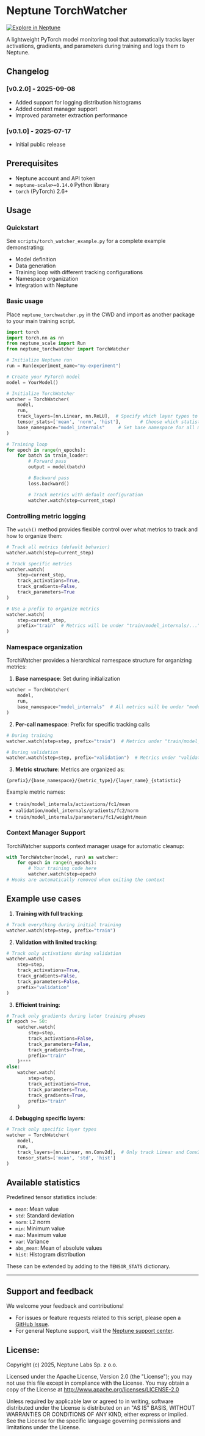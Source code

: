 # Neptune TorchWatcher

[![Explore in Neptune][Explore in Neptune badge]][Neptune dashboard]

A lightweight PyTorch model monitoring tool that automatically tracks layer activations, gradients, and parameters during training and logs them to Neptune.



## Changelog

### [v0.2.0] - 2025-09-08
- Added support for logging distribution histograms
- Added context manager support
- Improved parameter extraction performance

### [v0.1.0] - 2025-07-17
- Initial public release

## Prerequisites
- Neptune account and API token
- `neptune-scale>=0.14.0` Python library
- `torch` (PyTorch) 2.6+

## Usage

### Quickstart

See `scripts/torch_watcher_example.py` for a complete example demonstrating:
- Model definition
- Data generation
- Training loop with different tracking configurations
- Namespace organization
- Integration with Neptune

### Basic usage

Place `neptune_torchwatcher.py` in the CWD and import as another package to your main training script.

```python
import torch
import torch.nn as nn
from neptune_scale import Run
from neptune_torchwatcher import TorchWatcher

# Initialize Neptune run
run = Run(experiment_name="my-experiment")

# Create your PyTorch model
model = YourModel()

# Initialize TorchWatcher
watcher = TorchWatcher(
    model,
    run,
    track_layers=[nn.Linear, nn.ReLU],  # Specify which layer types to track (default is all layers)
    tensor_stats=['mean', 'norm', 'hist'],       # Choose which statistics to compute (default = ["mean"])
    base_namespace="model_internals"     # Set base namespace for all metrics (default = "model_internals")
)

# Training loop
for epoch in range(n_epochs):
    for batch in train_loader:
        # Forward pass
        output = model(batch)

        # Backward pass
        loss.backward()

        # Track metrics with default configuration
        watcher.watch(step=current_step)
```

### Controlling metric logging

The `watch()` method provides flexible control over what metrics to track and how to organize them:

```python
# Track all metrics (default behavior)
watcher.watch(step=current_step)

# Track specific metrics
watcher.watch(
    step=current_step,
    track_activations=True,
    track_gradients=False,
    track_parameters=True
)

# Use a prefix to organize metrics
watcher.watch(
    step=current_step,
    prefix="train"  # Metrics will be under "train/model_internals/..."
)
```

### Namespace organization

TorchWatcher provides a hierarchical namespace structure for organizing metrics:

1. **Base namespace**: Set during initialization
```python
watcher = TorchWatcher(
    model,
    run,
    base_namespace="model_internals"  # All metrics will be under "model_internals/"
)
```

2. **Per-call namespace**: Prefix for specific tracking calls
```python
# During training
watcher.watch(step=step, prefix="train")  # Metrics under "train/model_internals/"

# During validation
watcher.watch(step=step, prefix="validation")  # Metrics under "validation/model_internals/"
```

3. **Metric structure**: Metrics are organized as:
```
{prefix}/{base_namespace}/{metric_type}/{layer_name}_{statistic}
```

Example metric names:
- `train/model_internals/activations/fc1/mean`
- `validation/model_internals/gradients/fc2/norm`
- `train/model_internals/parameters/fc1/weight/mean`

### Context Manager Support

TorchWatcher supports context manager usage for automatic cleanup:

```python
with TorchWatcher(model, run) as watcher:
    for epoch in range(n_epochs):
        # Your training code here
        watcher.watch(step=epoch)
# Hooks are automatically removed when exiting the context
```

## Example use cases

1. **Training with full tracking**:
```python
# Track everything during initial training
watcher.watch(step=step, prefix="train")
```

2. **Validation with limited tracking**:
```python
# Track only activations during validation
watcher.watch(
    step=step,
    track_activations=True,
    track_gradients=False,
    track_parameters=False,
    prefix="validation"
)
```

3. **Efficient training**:
```python
# Track only gradients during later training phases
if epoch >= 50:
    watcher.watch(
        step=step,
        track_activations=False,
        track_parameters=False,
        track_gradients=True,
        prefix="train"
    )****
else:
    watcher.watch(
        step=step,
        track_activations=True,
        track_parameters=True,
        track_gradients=True,
        prefix="train"
    )
```

4. **Debugging specific layers**:
```python
# Track only specific layer types
watcher = TorchWatcher(
    model,
    run,
    track_layers=[nn.Linear, nn.Conv2d],  # Only track Linear and Conv2d layers
    tensor_stats=['mean', 'std', 'hist']
)
```

## Available statistics

Predefined tensor statistics include:
- `mean`: Mean value
- `std`: Standard deviation
- `norm`: L2 norm
- `min`: Minimum value
- `max`: Maximum value
- `var`: Variance
- `abs_mean`: Mean of absolute values
- `hist`: Histogram distribution

These can be extended by adding to the `TENSOR_STATS` dictionary.

---

## Support and feedback

We welcome your feedback and contributions!
- For issues or feature requests related to this script, please open a [GitHub Issue][Github issues].
- For general Neptune support, visit the [Neptune support center][Support center].

## License:

Copyright (c) 2025, Neptune Labs Sp. z o.o.

Licensed under the Apache License, Version 2.0 (the "License");
you may not use this file except in compliance with the License.
You may obtain a copy of the License at http://www.apache.org/licenses/LICENSE-2.0

Unless required by applicable law or agreed to in writing, software distributed under the License is distributed on an "AS IS" BASIS,
WITHOUT WARRANTIES OR CONDITIONS OF ANY KIND, either express or implied.
See the License for the specific language governing permissions and limitations under the License.


[Explore in Neptune badge]: https://neptune.ai/wp-content/uploads/2024/01/neptune-badge.svg
[Github issues]: https://github.com/neptune-ai/scale-examples/issues/new
[Neptune dashboard]: https://scale.neptune.ai/o/examples/org/showcase/runs/details?viewId=standard-view&detailsTab=dashboard&dashboardId=9f67bd03-4080-4d47-83b2-36836b03351c&runIdentificationKey=torch-watcher-example&type=experiment&experimentsOnly=true&runsLineage=FULL&lbViewUnpacked=true&sortBy=%5B%22sys%2Fcreation_time%22%5D&sortFieldType=%5B%22datetime%22%5D&sortFieldAggregationMode=%5B%22auto%22%5D&sortDirection=%5B%22descending%22%5D&experimentOnly=true
[Support center]: https://support.neptune.ai/
